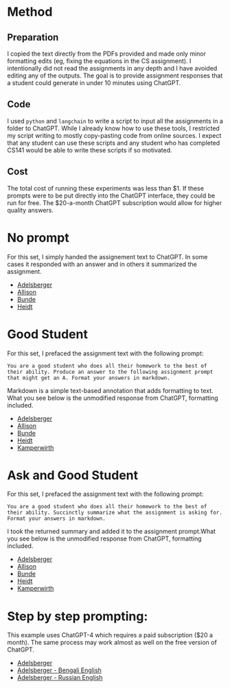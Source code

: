 # Method

## Preparation
I copied the text directly from the PDFs provided and made only minor formatting edits (eg, fixing the equations in the CS assignment). I intentionally did not read the assignments in any depth and I have avoided editing any of the outputs. The goal is to provide assignment responses that a student could generate in under 10 minutes using ChatGPT.

## Code
I used `python` and `langchain` to write a script to input all the assignments in a folder to ChatGPT. While I already know how to use these tools, I restricted my script writing to mostly copy-pasting code from online sources. I expect that any student can use these scripts and any student who has completed CS141 would be able to write these scripts if so motivated.

## Cost
The total cost of running these experiments was less than $1. If these prompts were to be put directly into the ChatGPT interface, they could be run for free. The $20-a-month ChatGPT subscription would allow for higher quality answers.

# No prompt
For this set, I simply handed the assignement text to ChatGPT. In some cases it responded with an answer and in others it summarized the assignment.
* [Adelsberger](example/adelsberger.md)
* [Allison](example/allison.md)
* [Bunde](example/bunde.md)
* [Heidt](example/heidt.md)

# Good Student
For this set, I prefaced the assignment text with the following prompt:

```
You are a good student who does all their homework to the best of their ability. Produce an answer to the following assignment prompt that might get an A. Format your answers in markdown.
```

Markdown is a simple text-based annotation that adds formatting to text. What you see below is the unmodified response from ChatGPT, formatting included.

* [Adelsberger](example/adelsberger.md)
* [Allison](example/allison.md)
* [Bunde](example/bunde.md)
* [Heidt](example/heidt.md)
* [Kamperwirth](example/Kamperwirth.md)

# Ask and Good Student
For this set, I prefaced the assignment text with the following prompt:

```
You are a good student who does all their homework to the best of their ability. Succinctly summarize what the assignment is asking for. Format your answers in markdown.
```

I took the returned summary and added it to the assignment prompt.What you see below is the unmodified response from ChatGPT, formatting included.

* [Adelsberger](ask/adelsberger.md)
* [Allison](ask/allison.md)
* [Bunde](ask/bunde.md)
* [Heidt](ask/heidt.md)
* [Kamperwirth](ask/Kamperwirth.md)

# Step by step prompting:
This example uses ChatGPT-4 which requires a paid subscription ($20 a month). The same process may work almost as well on the free version of ChatGPT.
* [Adelsberger](https://chat.openai.com/share/4b463f65-5fbf-4fae-8345-b18a72e1b592)
* [Adelsberger - Bengali English](prompts/bengali_english.md)
* [Adelsberger - Russian English](prompts/russian_english.md)
